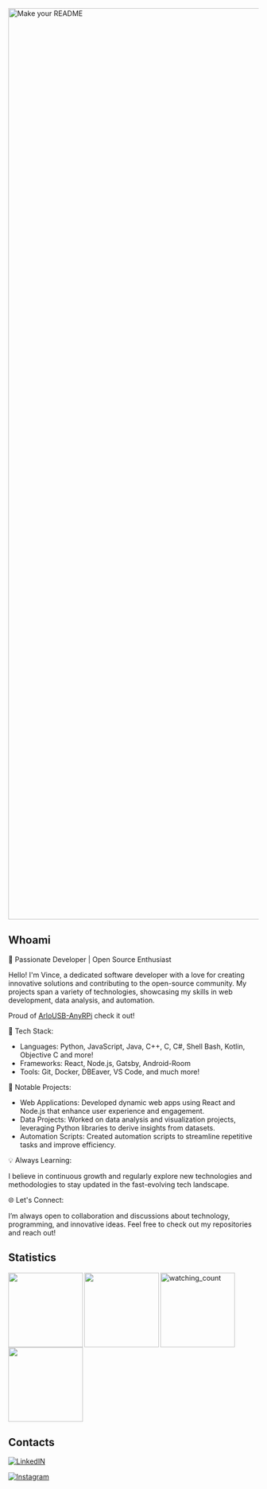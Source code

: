<img width="1834" alt="Make your README" src="https://github.com/user-attachments/assets/a185d2c9-19da-4a70-907c-b1664ead1b74">

## Whoami

🚀 Passionate Developer | Open Source Enthusiast

Hello! I'm Vince, a dedicated software developer with a love for creating innovative solutions and contributing to the open-source community. My projects span a variety of technologies, showcasing my skills in web development, data analysis, and automation.

Proud of [ArloUSB-AnyRPi](https://github.com/VincePuc99/ArloUSB-AnyRPi) check it out!

🔧 Tech Stack:

- Languages: Python, JavaScript, Java, C++, C, C#, Shell Bash, Kotlin, Objective C and more!
- Frameworks: React, Node.js, Gatsby, Android-Room
- Tools: Git, Docker, DBEaver, VS Code, and much more!

🌟 Notable Projects:

- Web Applications: Developed dynamic web apps using React and Node.js that enhance user experience and engagement.
- Data Projects: Worked on data analysis and visualization projects, leveraging Python libraries to derive insights from datasets.
- Automation Scripts: Created automation scripts to streamline repetitive tasks and improve efficiency.
  
💡 Always Learning: 

I believe in continuous growth and regularly explore new technologies and methodologies to stay updated in the fast-evolving tech landscape.

🌐 Let's Connect:

I’m always open to collaboration and discussions about technology, programming, and innovative ideas. Feel free to check out my repositories and reach out!

## Statistics

<a href="https://github.com/anuraghazra/github-readme-stats">
  <img height=150 align="left" src="https://github-readme-stats.vercel.app/api?username=VincePuc99&show_icons=true&hide=prs&theme=transparent&locale=en&rank_icon=github" />
</a>

<a>
  <img height=150 src="https://widgetbite.com/stats/VincePuc99" alt="watching_count" />
</a>

<a href="https://github.com/anuraghazra/github-readme-stats">
  <img height=150 align="left" src="https://github-readme-stats.vercel.app/api/pin/?username=VincePuc99&repo=ArloUSB-AnyRPi&theme=transparent&locale=en&show_owner=true" />
</a>

<a href="https://github.com/anuraghazra/convoychat">
  <img height=150 align="center" src="https://github-readme-stats.vercel.app/api/top-langs/?username=VincePuc99&theme=transparent&locale=en&layout=compact" />
</a>

## Contacts

[![LinkedIN](https://img.shields.io/badge/linkedin-%230077B5.svg?style=for-the-badge&logo=linkedin&logoColor=white)](https://www.linkedin.com/in/vincenzo-puca99/)

[![Instagram](https://img.shields.io/badge/Instagram-%23E4405F.svg?style=for-the-badge&logo=Instagram&logoColor=white)](https://www.instagram.com/vinz.puca99)




